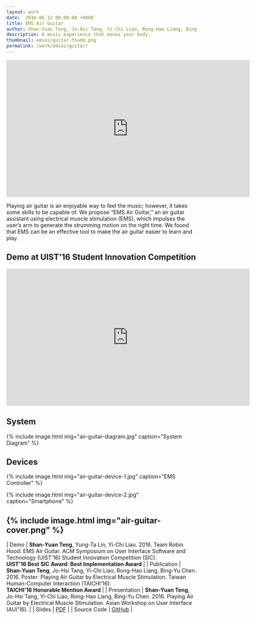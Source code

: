 ```yaml
---
layout: work 
date:  2016-06-12 00:00:00 +0800
title: EMS Air Guitar
author: Shan-Yuan Teng, Jo-Hsi Tang, Yi-Chi Liao, Rong-Hao Liang, Bing-Yu Chen
description: A music experience that moves your body.
thumbnail: emsairguitar-thumb.png
permalink: /work/emsairguitar/
---
```


<div class="video-wrapper">
  <iframe width="640" height="360" src="https://www.youtube.com/embed/y_U4SjE-eUI" frameborder="0" allowfullscreen></iframe>
</div>

Playing air guitar is an enjoyable way to feel the music; however, it takes some skills to be capable of. We propose “EMS Air Guitar,” an air guitar assistant using electrical muscle stimulation (EMS), which impulses the user’s arm to generate the strumming motion on the right time. We found that EMS can be an effective tool to make the air guitar easier to learn and play. 

## Demo at UIST'16 Student Innovation Competition

<div class="video-wrapper">
  <iframe width="640" height="360" src="https://www.youtube.com/embed/WlirbXZhjCM" frameborder="0" allowfullscreen></iframe>
</div>

## System

{% include image.html
           img="air-guitar-diagram.jpg"
           caption="System Diagram" %}

## Devices

{% include image.html
           img="air-guitar-device-1.jpg"
           caption="EMS Controller" %}

{% include image.html
           img="air-guitar-device-2.jpg"
           caption="Smartphone" %}

{% include image.html
           img="air-guitar-cover.png" %}
---

| Demo | **Shan-Yuan Teng**, Yung-Ta Lin, Yi-Chi Liao. 2016. Team Robin Hood: EMS Air Guitar. ACM Symposium on User Interface Software and Technology (UIST'16) Student Innovation Competition (SIC). <br>**UIST'16 Best SIC Award: Best Implementation Award** | 
| Publication | **Shan-Yuan Teng**, Jo-Hsi Tang, Yi-Chi Liao, Rong-Hao Liang, Bing-Yu Chen. 2016. Poster: Playing Air Guitar by Electrical Muscle Stimulation. Taiwan Human-Computer Interaction (TAICHI'16). <br>**TAICHI'16 Honorable Mention Award** | 
| Presentation | **Shan-Yuan Teng**, Jo-Hsi Tang, Yi-Chi Liao, Rong-Hao Liang, Bing-Yu Chen. 2016. Playing Air Guitar by Electrical Muscle Stimulation. Asian Workshop on User Interface (AUI'16). | 
| Slides | [PDF](AirGuitar-aui-present.pdf) |
| Source Code | [GitHub](http://github.com/tanyuan/EMS-AirGuitar) |
